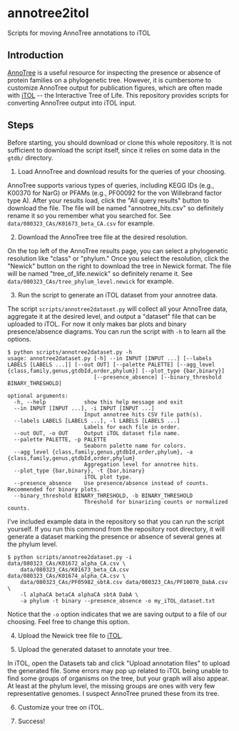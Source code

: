 # annotree2itol
Scripts for moving AnnoTree annotations to iTOL

## Introduction

[AnnoTree](http://annotree.uwaterloo.ca/) is a useful resource for inspecting the presence or absence of protein families on a phylogenetic tree. However, it is cumbersome to customize AnnoTree output for publication figures, which are often made with [iTOL](https://itol.embl.de/upload.cgi) -- the Interactive Tree of Life. This repository provides scripts for converting AnnoTree output into iTOL input. 

## Steps

Before starting, you should download or clone this whole repository. It is not sufficient to download the script itself, since it relies on some data in the `gtdb/` directory. 

1. Load AnnoTree and download results for the queries of your choosing. 

AnnoTree supports various types of queries, including KEGG IDs (e.g., K00370 for NarG) or PFAMs (e.g., PF00092 for the von Willebrand factor type A). After your results load, click the "All query results" button to download the file. The file will be named "annotree_hits.csv" so definitely rename it so you remember what you searched for. See `data/080323_CAs/K01673_beta_CA.csv` for example.

2. Download the AnnoTree tree file at the desired resolution.

On the top left of the AnnoTree results page, you can select a phylogenetic resolution like "class" or "phylum." Once you select the resolution, click the "Newick" button on the right to download the tree in Newick format. The file will be named "tree_of_life.newick" so definitely rename it. See `data/080323_CAs/tree_phylum_level.newick` for example. 

3. Run the script to generate an iTOL dataset from your annotree data. 

The script `scripts/annotree2dataset.py` will collect all your AnnoTree data, aggregate it at the desired level, and output a "dataset" file that can be uploaded to iTOL. For now it only makes bar plots and binary presence/absence diagrams. You can run the script with `-h` to learn all the options. 

```console
$ python scripts/annotree2dataset.py -h 
usage: annotree2dataset.py [-h] --in INPUT [INPUT ...] [--labels LABELS [LABELS ...]] [--out OUT] [--palette PALETTE] [--agg_level {class,family,genus,gtdbId,order,phylum}] [--plot_type {bar,binary}]
                           [--presence_absence] [--binary_threshold BINARY_THRESHOLD]

optional arguments:
  -h, --help            show this help message and exit
  --in INPUT [INPUT ...], -i INPUT [INPUT ...]
                        Input annotree hits CSV file path(s).
  --labels LABELS [LABELS ...], -l LABELS [LABELS ...]
                        Labels for each file in order.
  --out OUT, -o OUT     Output iTOL dataset file name.
  --palette PALETTE, -p PALETTE
                        Seaborn palette name for colors.
  --agg_level {class,family,genus,gtdbId,order,phylum}, -a {class,family,genus,gtdbId,order,phylum}
                        Aggregation level for annotree hits.
  --plot_type {bar,binary}, -t {bar,binary}
                        iTOL plot type.
  --presence_absence    Use presence/absence instead of counts. Recommended for binary plots.
  --binary_threshold BINARY_THRESHOLD, -b BINARY_THRESHOLD
                        Threshold for binarizing counts or normalized counts.
```

I've included example data in the repository so that you can run the script yourself. If you run this commond from the repository root directory, it will generate a dataset marking the presence or absence of several genes at the phylum level. 

```console
$ python scripts/annotree2dataset.py -i data/080323_CAs/K01672_alpha_CA.csv \
    data/080323_CAs/K01673_beta_CA.csv data/080323_CAs/K01674_alpha_CA.csv \
    data/080323_CAs/PF05982_sbtA.csv data/080323_CAs/PF10070_DabA.csv \
    -l alphaCA betaCA alphaCA sbtA DabA \
    -a phylum -t binary --presence_absence -o my_iTOL_dataset.txt
```

Notice that the `-o` option indicates that we are saving output to a file of our choosing. Feel free to change this option. 

4. Upload the Newick tree file to [iTOL](https://itol.embl.de/upload.cgi).

5. Upload the generated dataset to annotate your tree.

In iTOL, open the Datasets tab and click "Upload annotation files" to upload the generated file. Some errors may pop up related to iTOL being unable to find some groups of organisms on the tree, but your graph will also appear. At least at the phylum level, the missing groups are ones with very few representative genomes. I suspect AnnoTree pruned these from its tree. 

6. Customize your tree on iTOL.

7. Success! 
